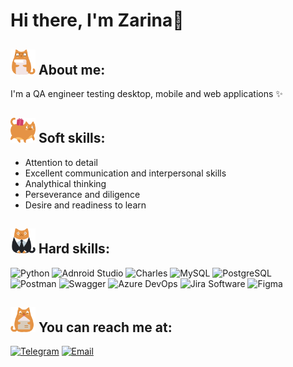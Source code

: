 <h1>Hi there, I'm Zarina👋</h1>
<div>
  <h2><img src= "https://github.com/NZarina/NZarina/blob/main/stickers/about_me.png" width="40" height="40"> About me:</h2>
  <p>I'm a QA engineer testing desktop, mobile and web applications ✨</p>
</div>  

<div>
  <h2><img src= "https://github.com/NZarina/NZarina/blob/main/stickers/soft_skills.png" width="40" height="40"> Soft skills:</h2>
  <ul>
	<li>Attention to detail</li>
	<li>Excellent communication and interpersonal skills</li>
	<li>Analythical thinking</li>
	<li>Perseverance and diligence</li>
	 <li>Desire and readiness to learn</li>
  </ul>
</div>  

<h2><img src= "https://github.com/NZarina/NZarina/blob/main/stickers/hard_skills.png" width="40" height="40"> Hard skills:</h2>

![Python](https://img.shields.io/badge/Python%20-%20%233776AB?style=for-the-badge&logo=Python&logoColor=white&label=%20)
![Adnroid Studio](https://img.shields.io/badge/Android%20Studio%20-%20%233DDC84?style=for-the-badge&logo=androidstudio&logoColor=white&label=%20)
![Charles](https://img.shields.io/badge/Charles%20-%20%2323add8e6?style=for-the-badge&logo=charles&label=%20)
![MySQL](https://img.shields.io/badge/MySQL%20-%20%234479A1?style=for-the-badge&logo=MySQL&logoColor=white&label=%20)
![PostgreSQL](https://img.shields.io/badge/PostgreSQL%20-%20%234169E1?style=for-the-badge&logo=postgresql&logoColor=white&label=%20)
<br>
![Postman](https://img.shields.io/badge/Postman%20-%20%23FF6C37?style=for-the-badge&logo=postman&logoColor=white&label=%20)
![Swagger](https://img.shields.io/badge/Swagger%20-%20%2385EA2D?style=for-the-badge&logo=swagger&logoColor=white&label=%20)
![Azure DevOps](https://img.shields.io/badge/Azure%20DevOps%20-%20%230078D7?style=for-the-badge&logo=azuredevops&logoColor=white&label=%20)
![Jira Software](https://img.shields.io/badge/Jira%20Software%20-%20%230052CC?style=for-the-badge&logo=jirasoftware&logoColor=white&label=%20)
![Figma](https://img.shields.io/badge/Figma%20-%20black?style=for-the-badge&logo=figma&logoColor=%23F24E1E&label=%20)

<h2><img src= "https://github.com/NZarina/NZarina/blob/main/stickers/contact_me.png" width="40" height="40"> You can reach me at:</h2>

[![Telegram](https://img.shields.io/badge/Telegram-2CA5E0?style=for-the-badge&logo=telegram&logoColor=white)](https://t.me/zarina_nz)
[![Email](https://img.shields.io/badge/Microsoft_Outlook-0078D4?style=for-the-badge&logo=microsoft-outlook&logoColor=white)](mailto:n_zarina@hotmail.com)
  


